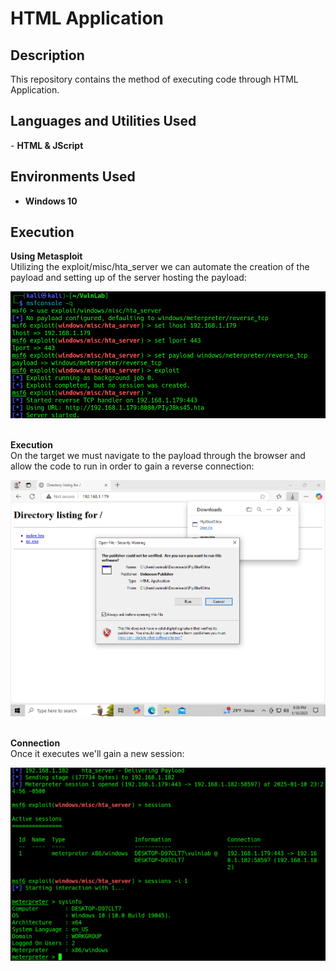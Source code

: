 <h1>HTML Application</h1>

<h2>Description</h2>
This repository contains the method of executing code through HTML Application.<br />

<h2>Languages and Utilities Used</h2>
- <b>HTML & JScript</b><br />

<h2>Environments Used </h2>

- <b>Windows 10</b>

<h2>Execution</h2>
<b>Using Metasploit</b><br />
Utilizing the exploit/misc/hta_server we can automate the creation of the payload and setting up of the server hosting the payload:
 <p align="center">
  <img src="../imgs/metasploit_exploit.png"/>
 </p><br/>
<b>Execution</b><br />
On the target we must navigate to the payload through the browser and allow the code to run in order to gain a reverse connection:
 <p align="center">
  <img src="../imgs/remote_run.png"/>
 </p><br/>
<b>Connection</b><br />
Once it executes we'll gain a new session: 
 <p align="center">
  <img src="../imgs/hta_connection.png"/>
 </p><br/>
 
 
 
 
 
 <!--
 ```diff
- text in red
+ text in green
! text in orange
# text in gray
@@ text in purple (and bold)@@
```
--!>
